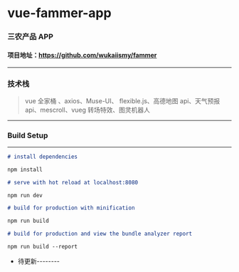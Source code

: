 <!--
 * @Description: This is a very nice day
 * @Author: wukai
 * @Github: https://github.com/wukaiismy
 * @since: 2019-05-17 14:10:13
 * @LastAuthor: wukai
 * @lastTime: 2019-07-26 16:56:31
 -->

# vue-fammer-app

### 三农产品 APP

#### 项目地址：https://github.com/wukaiismy/fammer

---

### 技术栈

> vue 全家桶 、axios、Muse-UI、 flexible.js、高德地图 api、天气预报 api、mescroll、vueg 转场特效、图灵机器人

---

### Build Setup

---

```markdown
# install dependencies

npm install

# serve with hot reload at localhost:8080

npm run dev

# build for production with minification

npm run build

# build for production and view the bundle analyzer report

npm run build --report
```

- 待更新--------
